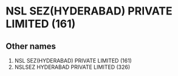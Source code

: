 # NSL SEZ(HYDERABAD) PRIVATE LIMITED (161)

## Other names
1. NSL SEZ(HYDERABAD) PRIVATE LIMITED (161)
1. NSLSEZ HYDERABAD PRIVATE LIMITED (326)


